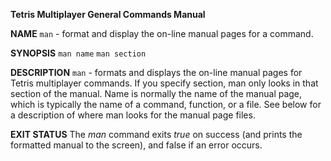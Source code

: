    **Tetris Multiplayer General Commands Manual**

**NAME**
       `man` - format and display the on-line manual pages for a command.

**SYNOPSIS**
       `man name`
       `man section`

**DESCRIPTION**
       `man` - formats  and  displays the on-line manual pages for Tetris
        multiplayer commands. If you specify section, man only looks in that 
        section of the manual. Name is normally  the name  of  the manual page,
        which is typically the name of a command, function, or a file. 
        See below for a description of where man looks for the manual page files.

**EXIT STATUS**
    The *man* command exits *true* on success (and prints the formatted manual
    to the screen), and false if an error occurs.
